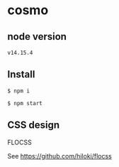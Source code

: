 # cosmo

## node version

```
v14.15.4
```

## Install

```
$ npm i
```

```
$ npm start
```

## CSS design

FLOCSS

See https://github.com/hiloki/flocss
